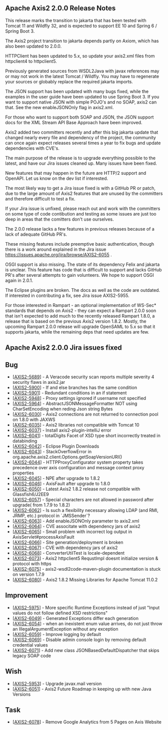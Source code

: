 Apache Axis2 2.0.0 Release Notes
--------------------------------

This release marks the transition to jakarta that has been tested with Tomcat 11
and Wildfly 32, and is expected to support EE 10 and Spring 6 / Spring Boot 3.

The Axis2 project transition to jakarta depends partly on Axiom, which has also been updated to 2.0.0.

HTTPClient has been updated to 5.x, so update your axis2.xml files from httpclient4 to httpclient5. 

Previously generated sources from WSDL2Java with javax references may or may not work in the latest Tomcat / Wildfly. You may have to regenerate your sources or globably replace the required jakarta imports.  

The JSON support has been updated with many bugs fixed, while the examples in the user guide have been updated to use Spring Boot 3. If you want to support native JSON with simple POJO's and no SOAP, axis2 can that. See the new enableJSONOnly flag in axis2.xml. 

For those who want to support both SOAP and JSON, the JSON support docs for the XML Stream API Base Approach have been improved.

Axis2 added two committers recently and after this big jakarta update that changed nearly every file and dependency of the project, the community can once again expect releases several times a year to fix bugs and update dependencies with CVE's.

The main purpose of the release is to upgrade everything possible to the latest,
and have our Jira issues cleaned up. Many issues have been fixed. 

New features that may happen in the future are HTTP/2 support and OpenAPI. Let us
know on the dev list if interested.

The most likely way to get a Jira issue fixed is with a GitHub PR or patch, due to 
the large amount of Axis2 features that are unused by the committers and therefore
difficult to test a fix.

If your Jira issue is unfixed, please reach out and work with the committers on
some type of code contibution and testing as some issues are just too deep in areas that the comitters don't use ourselves.

The 2.0.0 release lacks a few features in previous releases because of a lack of 
adequate GitHub PR's.

These missing features include preemptive basic authentication, though there is a work around explained in the Jira issue https://issues.apache.org/jira/browse/AXIS2-6055 .

OSGI support is also missing. The state of its dependency Felix and jakarta is unclear. This feature has code that is difficult to support and lacks GitHub PR's after several attempts to gain volunteers. We hope to support OSGI again in 2.0.1.

The Eclipse plugins are broken. The docs as well as the code are outdated. If interested in contributing a fix, see Jira issue AXIS2-5955.

For those interested in Rampart - an optional implementation of WS-Sec* standards that depends on Axis2 - they can expect a Rampart 2.0.0 soon that isn't expected to add much to the recently released Rampart 1.8.0, a release that is based on the previous Axis2 version 1.8.2. Mostly, the upcoming Rampart 2.0.0 release will upgrade OpenSAML to 5.x so that it supports jakarta, while the remaining deps that need updates are few.

Apache Axis2 2.0.0 Jira issues fixed
------------------------------------
                
<h2>        Bug
</h2>
<ul>
<li>[<a href='https://issues.apache.org/jira/browse/AXIS2-5689'>AXIS2-5689</a>] -         A Veracode security scan reports multiple severity 4 security flaws in axis2.jar
</li>
<li>[<a href='https://issues.apache.org/jira/browse/AXIS2-5900'>AXIS2-5900</a>] -         If and else branches has the same condition
</li>
<li>[<a href='https://issues.apache.org/jira/browse/AXIS2-5901'>AXIS2-5901</a>] -         Redundant conditions in an if statement
</li>
<li>[<a href='https://issues.apache.org/jira/browse/AXIS2-5948'>AXIS2-5948</a>] -         Proxy settings ignored if username not specified
</li>
<li>[<a href='https://issues.apache.org/jira/browse/AXIS2-5964'>AXIS2-5964</a>] -         AbstractJSONMessageFormatter NOT using CharSetEncoding when reding Json string Bytes
</li>
<li>[<a href='https://issues.apache.org/jira/browse/AXIS2-6030'>AXIS2-6030</a>] -         Axis2 connections are not returned to connection pool on 1.8.0 with JAXWS
</li>
<li>[<a href='https://issues.apache.org/jira/browse/AXIS2-6035'>AXIS2-6035</a>] -         Axis2 libraries not compatible with Tomcat 10
</li>
<li>[<a href='https://issues.apache.org/jira/browse/AXIS2-6037'>AXIS2-6037</a>] -         Install axis2-plugin-intelliJ error
</li>
<li>[<a href='https://issues.apache.org/jira/browse/AXIS2-6041'>AXIS2-6041</a>] -         totalDigits Facet of XSD type short incorrectly treated in databinding
</li>
<li>[<a href='https://issues.apache.org/jira/browse/AXIS2-6042'>AXIS2-6042</a>] -         Eclipse Plugin Downloads
</li>
<li>[<a href='https://issues.apache.org/jira/browse/AXIS2-6043'>AXIS2-6043</a>] -         StackOverflowError in  org.apache.axis2.client.Options.getSoapVersionURI()
</li>
<li>[<a href='https://issues.apache.org/jira/browse/AXIS2-6044'>AXIS2-6044</a>] -         HTTPProxyConfigurator system property takes precedence over axis configuration and message context proxy properties
</li>
<li>[<a href='https://issues.apache.org/jira/browse/AXIS2-6045'>AXIS2-6045</a>] -         NPE after upgrade to 1.8.2
</li>
<li>[<a href='https://issues.apache.org/jira/browse/AXIS2-6046'>AXIS2-6046</a>] -         AxisFault after upgrade to 1.8.0
</li>
<li>[<a href='https://issues.apache.org/jira/browse/AXIS2-6050'>AXIS2-6050</a>] -         Latest Axis2 1.8.2 release not compatible with Glassfish6/J2EE9
</li>
<li>[<a href='https://issues.apache.org/jira/browse/AXIS2-6057'>AXIS2-6057</a>] -         Special characters are not allowed in password after upgrade( from 1.7.9 to 1.8.2)
</li>
<li>[<a href='https://issues.apache.org/jira/browse/AXIS2-6062'>AXIS2-6062</a>] -         Is such a flexibility necessary allowing LDAP (and RMI, JRMP, etc.) protocol in `JMSSender`?
</li>
<li>[<a href='https://issues.apache.org/jira/browse/AXIS2-6063'>AXIS2-6063</a>] -         Add enableJSONOnly parameter to axis2.xml
</li>
<li>[<a href='https://issues.apache.org/jira/browse/AXIS2-6064'>AXIS2-6064</a>] -         CVE associtate with dependency jars of axis2
</li>
<li>[<a href='https://issues.apache.org/jira/browse/AXIS2-6065'>AXIS2-6065</a>] -         Small problem with incorrect log output in AxisServlet#processAxisFault
</li>
<li>[<a href='https://issues.apache.org/jira/browse/AXIS2-6066'>AXIS2-6066</a>] -         Site generation/deployment is broken
</li>
<li>[<a href='https://issues.apache.org/jira/browse/AXIS2-6067'>AXIS2-6067</a>] -         CVE with dependency jars of axis2
</li>
<li>[<a href='https://issues.apache.org/jira/browse/AXIS2-6068'>AXIS2-6068</a>] -         ConverterUtilTest is locale-dependent
</li>
<li>[<a href='https://issues.apache.org/jira/browse/AXIS2-6073'>AXIS2-6073</a>] -         Axis2 httpclient5 RequstImpl doesnt initialize version &amp; protocol with https
</li>
<li>[<a href='https://issues.apache.org/jira/browse/AXIS2-6075'>AXIS2-6075</a>] -         axis2-wsdl2code-maven-plugin documentation is stuck on version 1.7.9
</li>
<li>[<a href='https://issues.apache.org/jira/browse/AXIS2-6080'>AXIS2-6080</a>] -         Axis2 1.8.2 Missing Libraries for Apache Tomcat 11.0.2
</li>
</ul>
                
<h2>        Improvement
</h2>
<ul>
<li>[<a href='https://issues.apache.org/jira/browse/AXIS2-5975'>AXIS2-5975</a>] -         More specific Runtime Exceptions instead of just &quot;Input values do not follow defined XSD restrictions&quot;
</li>
<li>[<a href='https://issues.apache.org/jira/browse/AXIS2-6049'>AXIS2-6049</a>] -         Generated Exceptions differ each generation
</li>
<li>[<a href='https://issues.apache.org/jira/browse/AXIS2-6054'>AXIS2-6054</a>] -         when an inexistent enum value arrives, do not just throw an IllegalArgumentException without any exception
</li>
<li>[<a href='https://issues.apache.org/jira/browse/AXIS2-6059'>AXIS2-6059</a>] -         Improve logging by default
</li>
<li>[<a href='https://issues.apache.org/jira/browse/AXIS2-6069'>AXIS2-6069</a>] -         Disable admin console login by removing default credential values
</li>
<li>[<a href='https://issues.apache.org/jira/browse/AXIS2-6071'>AXIS2-6071</a>] -         Add new class JSONBasedDefaultDispatcher that skips legacy SOAP code 
</li>
</ul>
        
<h2>        Wish
</h2>
<ul>
<li>[<a href='https://issues.apache.org/jira/browse/AXIS2-5953'>AXIS2-5953</a>] -         Upgrade  javax.mail version
</li>
<li>[<a href='https://issues.apache.org/jira/browse/AXIS2-6051'>AXIS2-6051</a>] -         Axis2 Future Roadmap in keeping up with new Java Versions
</li>
</ul>
    
<h2>        Task
</h2>
<ul>
<li>[<a href='https://issues.apache.org/jira/browse/AXIS2-6078'>AXIS2-6078</a>] -         Remove Google Analytics from 5 Pages on Axis Website
</li>
</ul>
